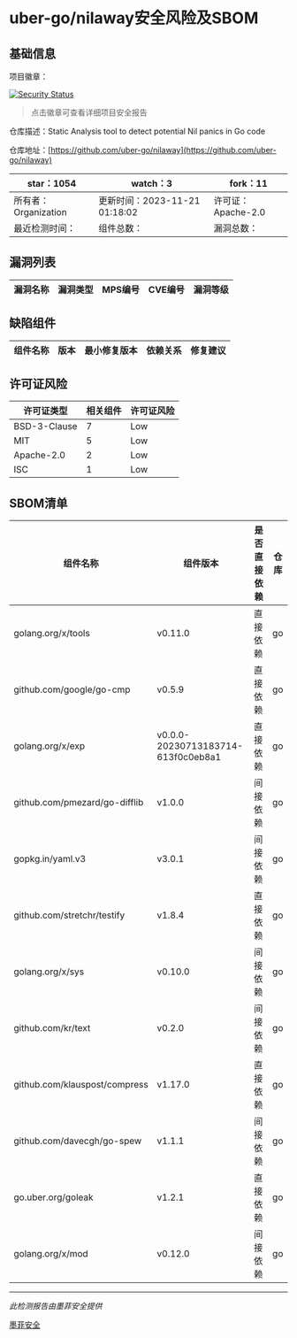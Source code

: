 # uber-go/nilaway安全风险及SBOM

## 基础信息

项目徽章：

[![Security Status](https://www.murphysec.com/platform3/v31/badge/1727027944654069760.svg)](https://www.murphysec.com/console/report/1725942062215815168/1727027944654069760)

> 点击徽章可查看详细项目安全报告

仓库描述：Static Analysis tool to detect potential Nil panics in Go code

仓库地址：[https://github.com/uber-go/nilaway](https://github.com/uber-go/nilaway)

| star：1054 | watch：3 | fork：11 |
| ----------- | -------------- | ------------ |
| 所有者：Organization | 更新时间：2023-11-21 01:18:02 | 许可证：Apache-2.0 |
| 最近检测时间： | 组件总数： | 漏洞总数： |




## 漏洞列表

| 漏洞名称 | 漏洞类型 | MPS编号 | CVE编号 | 漏洞等级 |
| ------- | ------ | ------- | ------ | ----- |





## 缺陷组件

| 组件名称 | 版本 | 最小修复版本 | 依赖关系 | 修复建议 |
| -------- | ---- | ------------ | -------- | -------- |





## 许可证风险

| 许可证类型 | 相关组件 | 许可证风险 |
| ---------- | -------- | ---------- |
|BSD-3-Clause|7|Low|
|MIT|5|Low|
|Apache-2.0|2|Low|
|ISC|1|Low|




## SBOM清单

| 组件名称 | 组件版本 | 是否直接依赖 | 仓库 |
| -------- | -------- | ------------ | ---- |
|golang.org/x/tools|v0.11.0|直接依赖|go|
|github.com/google/go-cmp|v0.5.9|直接依赖|go|
|golang.org/x/exp|v0.0.0-20230713183714-613f0c0eb8a1|直接依赖|go|
|github.com/pmezard/go-difflib|v1.0.0|间接依赖|go|
|gopkg.in/yaml.v3|v3.0.1|间接依赖|go|
|github.com/stretchr/testify|v1.8.4|直接依赖|go|
|golang.org/x/sys|v0.10.0|间接依赖|go|
|github.com/kr/text|v0.2.0|间接依赖|go|
|github.com/klauspost/compress|v1.17.0|直接依赖|go|
|github.com/davecgh/go-spew|v1.1.1|间接依赖|go|
|go.uber.org/goleak|v1.2.1|直接依赖|go|
|golang.org/x/mod|v0.12.0|间接依赖|go|


------

*此检测报告由墨菲安全提供*

[墨菲安全](www.murphysec.com)